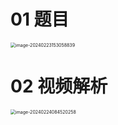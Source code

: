 # 01 题目

<img src="https://cvp.oss-cn-shanghai.aliyuncs.com/picgo/202402231530217.png" alt="image-20240223153058839" style="zoom:50%;" />



# 02 视频解析

<img src="https://cvp.oss-cn-shanghai.aliyuncs.com/picgo/202402240845171.png" alt="image-20240224084520258" style="zoom:50%;" />
